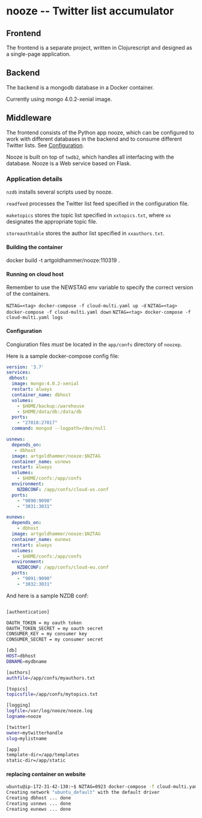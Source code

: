 # nooze -- Twitter list accumulator

## Frontend

The frontend is a separate project, written in Clojurescript and designed as a single-page application.

## Backend

The backend is a mongodb database in a Docker container.

Currently using mongo 4.0.2-xenial image.

## Middleware

The frontend consists of the Python app nooze, which can be configured to work with different databases in the backend and to consume different Twitter lists. See [Configuration](#configuration).

Nooze is built on top of ```twdb2```, which handles all interfacing with the database. Nooze is a Web service based on Flask.

### Application details

`nzdb` installs several scripts used by nooze.

`readfeed` processes the Twitter list feed specified in the configuration file.

`maketopics` stores the topic list specified in `xxtopics.txt`, where `xx` designates the appropriate topic file.

`storeauthtable` stores the author list specified in `xxauthors.txt`.

#### Building the container

docker build -t artgoldhammer/nooze:110319 .

#### Running on cloud host

Remember to use the NEWSTAG env variable to specify the correct version
of the containers.

`NZTAG=<tag> docker-compose -f cloud-multi.yaml up -d`
`NZTAG=<tag> docker-compose -f cloud-multi.yaml down`
`NZTAG=<tag> docker-compose -f cloud-multi.yaml logs`

#### Configuration

Congiuration files *must* be located in the `app/confs` directory of `noozep`.

Here is a sample docker-compose config file:

```yaml
version: '3.7'
services:
 dbhost:
  image: mongo:4.0.2-xenial
  restart: always
  container_name: dbhost
  volumes:
    - $HOME/backup:/warehouse
    - $HOME/data/db:/data/db
  ports:
    - "27018:27017"
  command: mongod --logpath=/dev/null

usnews:
  depends_on:
   - dbhost
  image: artgoldhammer/nooze:$NZTAG
  container_name: usnews
  restart: always
  volumes:
    - $HOME/confs:/app/confs
  environment:
    NZDBCONF: /app/confs/cloud-us.conf
  ports:
    - "9090:9090"
    - "3031:3031"

eunews:
  depends_on:
    - dbhost
  image: artgoldhammer/nooze:$NZTAG
  container_name: eunews
  restart: always
  volumes:
    - $HOME/confs:/app/confs
  environment:
    NZDBCONF: /app/confs/cloud-eu.conf
  ports:
    - "9091:9090"
    - "3032:3031"
```

And here is a sample NZDB conf:

```bash

[authentication]

OAUTH_TOKEN = my oauth token
OAUTH_TOKEN_SECRET = my oauth secret
CONSUMER_KEY = my consumer key
CONSUMER_SECRET = my consumer secret

[db]
HOST=dbhost
DBNAME=mydbname

[authors]
authfile=/app/confs/myauthors.txt

[topics]
topicsfile=/app/confs/mytopics.txt

[logging]
logfile=/var/log/nooze/nooze.log
logname=nooze

[twitter]
owner=mytwitterhandle
slug=mylistname

[app]
template-dir=/app/templates
static-dir=/app/static
```

#### replacing container on website

```bash
ubuntu@ip-172-31-42-130:~$ NZTAG=0923 docker-compose -f cloud-multi.yaml up -d
Creating network "ubuntu_default" with the default driver
Creating dbhost ... done
Creating usnews ... done
Creating eunews ... done
```
